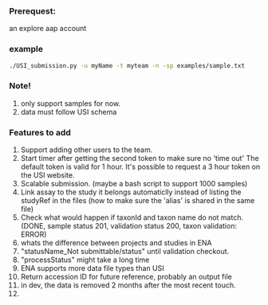 ### Prerequest:
an explore aap account
### example
```sh
./USI_submission.py -u myName -t myteam -n -sp examples/sample.txt
```
### Note!
1. only support samples for now.
2. data must follow USI schema

### Features to add
1. Support adding other users to the team.
2. Start timer after getting the second token to make sure no 'time out' The default token is valid for 1 hour. It's possible to request a 3 hour token on the USI website.
3. Scalable submission. (maybe a bash script to support 1000 samples)
4. Link assay to the study it belongs automaticlly instead of listing the studyRef in the files (how to make sure the 'alias' is shared in the same file)
5. Check what would happen if taxonId and taxon name do not match. (DONE, sample status 201, validation status 200, taxon validation: ERROR)
6. whats the difference between projects and studies in ENA
7. "statusName_Not submittable/status" until validation checkout.
8. "processStatus" might take a long time
9. ENA supports more data file types than USI
10. Return accession ID for future reference, probably an output file
11. in dev, the data is removed 2 months after the most recent touch.
12. 

